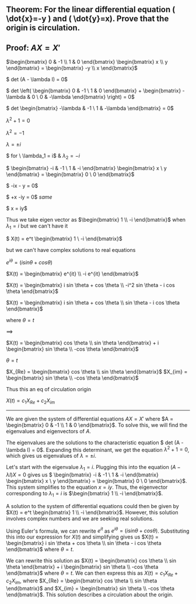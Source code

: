 ## Theorem: For the linear differential equation \( \dot{x}=-y \) and \( \dot{y}=x). Prove that the origin is circulation.


## Proof: $AX = X'$

$\begin{bmatrix} 0 & -1 \\ 1 & 0 \end{bmatrix} \begin{bmatrix} x \\ y \end{bmatrix} = \begin{bmatrix} -y \\ x \end{bmatrix}$

$ det (A - \lambda I) = 0$

$ det \left( \begin{bmatrix} 0 & -1 \\ 1 & 0 \end{bmatrix} + \begin{bmatrix} -\lambda & 0 \\ 0 & -\lambda \end{bmatrix} \right) = 0$

$ det \begin{bmatrix} -\lambda & -1 \\ 1 & -\lambda \end{bmatrix} = 0$

$\lambda^2 + 1 = 0$

$\lambda^2 = -1$

$\lambda = \pm i$

$ for \ \lambda_1 = i$ & $\lambda_2 = -i$

$ \begin{bmatrix} -i & -1 \\ 1 & -i \end{bmatrix} \begin{bmatrix} x \\ y \end{bmatrix} = \begin{bmatrix} 0 \\ 0 \end{bmatrix}$

$ -ix - y = 0$

$ +x -iy = 0$  $same$

$ x = iy$

Thus we take eigen vector as $\begin{bmatrix} 1 \\ -i \end{bmatrix}$ when $\lambda_1 = i$ but we can't have it

$ X(t) = e^t \begin{bmatrix} 1 \\ -i \end{bmatrix}$ 

but we can't have complex solutions to real equations

$e^{i \theta} = (i sin \theta + cos \theta)$

$X(t) = \begin{bmatrix} e^{it} \\ -i e^{it} \end{bmatrix}$

$X(t) = \begin{bmatrix} i sin \theta + cos \theta \\ -i^2 sin \theta - i cos \theta \end{bmatrix}$

$X(t) = \begin{bmatrix} i sin \theta + cos \theta \\ sin \theta - i cos \theta \end{bmatrix}$

where $\theta = t$ 

$\implies$ 

$X(t) = \begin{bmatrix} cos \theta \\ sin \theta \end{bmatrix} + i \begin{bmatrix} sin \theta \\ -cos \theta \end{bmatrix}$

$\theta = t$ 

$X_{Re} = \begin{bmatrix} cos \theta \\ sin \theta \end{bmatrix}$ $X_{im} = \begin{bmatrix} sin \theta \\ -cos \theta \end{bmatrix}$

Thus this an eq of circulation origin 

$X(t) = c_1 X_{Re} + c_2 X_{im}$

---

We are given the system of differential equations $AX=X'$ where $A = \begin{bmatrix} 0 & -1 \\ 1 & 0 \end{bmatrix}$.  To solve this, we will find the eigenvalues and eigenvectors of $A$. 

The eigenvalues are the solutions to the characteristic equation $ det (A - \lambda I) = 0$.  Expanding this determinant, we get the equation $\lambda^2 + 1 = 0$, which gives us eigenvalues of $\lambda = \pm i$.

Let's start with the eigenvalue  $\lambda_1 = i$.  Plugging this into the equation $(A-\lambda I)X = 0$ gives us  $ \begin{bmatrix} -i & -1 \\ 1 & -i \end{bmatrix} \begin{bmatrix} x \\ y \end{bmatrix} = \begin{bmatrix} 0 \\ 0 \end{bmatrix}$. This system simplifies to the equation $x=iy$. Thus, the eigenvector corresponding to $\lambda_1 = i$ is $\begin{bmatrix} 1 \\ -i \end{bmatrix}$. 

A solution to the system of differential equations could then be given by $X(t) = e^t \begin{bmatrix} 1 \\ -i \end{bmatrix}$. However, this solution involves complex numbers and we are seeking real solutions. 

Using Euler's formula, we can rewrite $e^{it}$ as $e^{i \theta} = (i sin \theta + cos \theta)$.  Substituting this into our expression for $X(t)$ and simplifying gives us $X(t) = \begin{bmatrix} i sin \theta + cos \theta \\ sin \theta - i cos \theta \end{bmatrix}$ where $\theta = t$.

We can rewrite this solution as $X(t) = \begin{bmatrix} cos \theta \\ sin \theta \end{bmatrix} + i \begin{bmatrix} sin \theta \\ -cos \theta \end{bmatrix}$ where $\theta = t$.  We can then express this as $X(t) = c_1 X_{Re} + c_2 X_{im}$, where  $X_{Re} = \begin{bmatrix} cos \theta \\ sin \theta \end{bmatrix}$ and $X_{im} = \begin{bmatrix} sin \theta \\ -cos \theta \end{bmatrix}$. This solution describes a circulation about the origin. 
